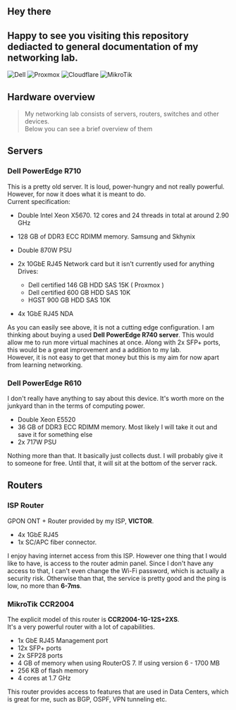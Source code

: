 ## Hey there
## Happy to see you visiting this repository dediacted to general documentation of my networking lab.

![Dell](https://img.shields.io/badge/dell-%230012b3?style=for-the-badge&logo=dell)
![Proxmox](https://img.shields.io/badge/proxmox-proxmox?style=for-the-badge&logo=proxmox&logoColor=%23E57000&labelColor=%232b2a33&color=%232b2a33)
![Cloudflare](https://img.shields.io/badge/Cloudflare-F38020?style=for-the-badge&logo=Cloudflare&logoColor=white)
![MikroTik](https://img.shields.io/badge/MikroTik-%23363636?style=for-the-badge&logo=Mikrotik)

## Hardware overview
> My networking lab consists of servers, routers, switches and other devices.  
> Below you can see a brief overview of them
## Servers

### Dell PowerEdge R710  

This is a pretty old server. It is loud, power-hungry and not really powerful.  
However, for now it does what it is meant to do.  
Current specification:
- Double Intel Xeon X5670. 12 cores and 24 threads in total at around 2.90 GHz
- 128 GB of DDR3 ECC RDIMM memory. Samsung and Skhynix
- Double 870W PSU
- 2x 10GbE RJ45 Network card but it isn't currently used for anything  
Drives:  
    - Dell certified 146 GB HDD SAS 15K ( Proxmox )
    - Dell certified 600 GB HDD SAS 10K
    - HGST 900 GB HDD SAS 10K  

- 4x 1GbE RJ45 NDA

As you can easily see above, it is not a cutting edge configuration. I am thinking about buying a used **Dell PowerEdge R740 server**. This would allow me to run more virtual machines at once. Along with 2x SFP+ ports, this would be a great improvement and a addition to my lab.  
However, it is not easy to get that money but this is my aim for now apart from learning networking.  

### Dell PowerEdge R610

I don't really have anything to say about this device. It's worth more on the junkyard than in the terms of computing power. 

- Double Xeon E5520 
- 36 GB of DDR3 ECC RDIMM memory. Most likely I will take it out and save it for something else  
- 2x 717W PSU  

Nothing more than that. It basically just collects dust. I will probably give it to someone for free. Until that, it will sit at the bottom of the server rack.

## Routers

### ISP Router

GPON ONT + Router provided by my ISP, **VICTOR**.
- 4x 1GbE RJ45
- 1x SC/APC fiber connector.  

I enjoy having internet access from this ISP. However one thing that I would like to have, is access to the router admin panel. Since I don't have any access to that, I can't even change the Wi-Fi password, which is actually a security risk. Otherwise than that, the service is pretty good and the ping is low, no more than **6-7ms**.

### MikroTik CCR2004

The explicit model of this router is **CCR2004-1G-12S+2XS**.  
It's a very powerful router with a lot of capabilities.

- 1x GbE RJ45 Management port
- 12x SFP+ ports
- 2x SFP28 ports
- 4 GB of memory when using RouterOS 7. If using version 6 - 1700 MB
- 256 KB of flash memory  
- 4 cores at 1.7 GHz  

This router provides access to features that are used in Data Centers, which is great for me, such as BGP, OSPF, VPN tunneling etc.
